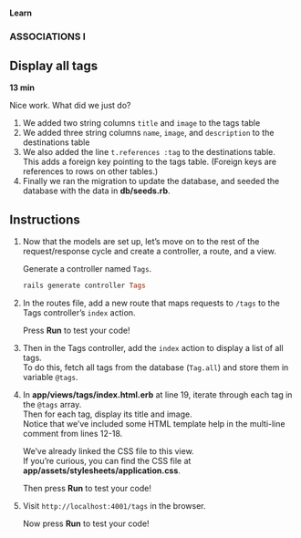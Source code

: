 #### Learn

### ASSOCIATIONS I

## Display all tags

**13 min**

Nice work. What did we just do?

1. We added two string columns `title` and `image` to the tags table
2. We added three string columns `name`, `image`, and `description` to the destinations table
3. We also added the line `t.references :tag` to the destinations table. <br>
   This adds a foreign key pointing to the tags table. (Foreign keys are references to rows on other tables.)
4. Finally we ran the migration to update the database, and seeded the database with the data in **db/seeds.rb**.

## Instructions

1. Now that the models are set up, let’s move on to the rest of the request/response cycle and create a controller, a route, and a view.

   Generate a controller named `Tags`.

   ```ruby
   rails generate controller Tags
   ```

2. In the routes file, add a new route that maps requests to `/tags` to the Tags controller’s `index` action.

   Press **Run** to test your code!

3. Then in the Tags controller, add the `index` action to display a list of all tags. <br>
   To do this, fetch all tags from the database (`Tag.all`) and store them in variable `@tags`.

4. In **app/views/tags/index.html.erb** at line 19, iterate through each tag in the `@tags` array. <br>
   Then for each tag, display its title and image. <br>
   Notice that we’ve included some HTML template help in the multi-line comment from lines 12-18.

   We’ve already linked the CSS file to this view. <br>
   If you’re curious, you can find the CSS file at **app/assets/stylesheets/application.css**.

   Then press **Run** to test your code!

5. Visit `http://localhost:4001/tags` in the browser.

   Now press **Run** to test your code!

